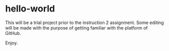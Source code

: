 # hello-world

This will be a trial project prior to the instruction 2 assignment.
Some editing will be made with the purpose of getting familiar with the platform of GitHub.

Enjoy.

